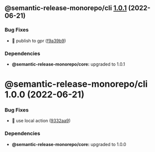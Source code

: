 ## @semantic-release-monorepo/cli [1.0.1](https://github.com/bubkoo/semantic-release-monorepo/compare/@semantic-release-monorepo/cli@1.0.0...@semantic-release-monorepo/cli@1.0.1) (2022-06-21)


### Bug Fixes

* 🐛 publish to gpr ([f9a39b9](https://github.com/bubkoo/semantic-release-monorepo/commit/f9a39b9aef7910df9e9aac16638e45b33ec5ca45))





### Dependencies

* **@semantic-release-monorepo/core:** upgraded to 1.0.1

# @semantic-release-monorepo/cli 1.0.0 (2022-06-21)


### Bug Fixes

* 🐛 use local action ([9332aa9](https://github.com/bubkoo/semantic-release-monorepo/commit/9332aa9d2c9ad740ff2ec9f8009a5d0971542477))





### Dependencies

* **@semantic-release-monorepo/core:** upgraded to 1.0.0
